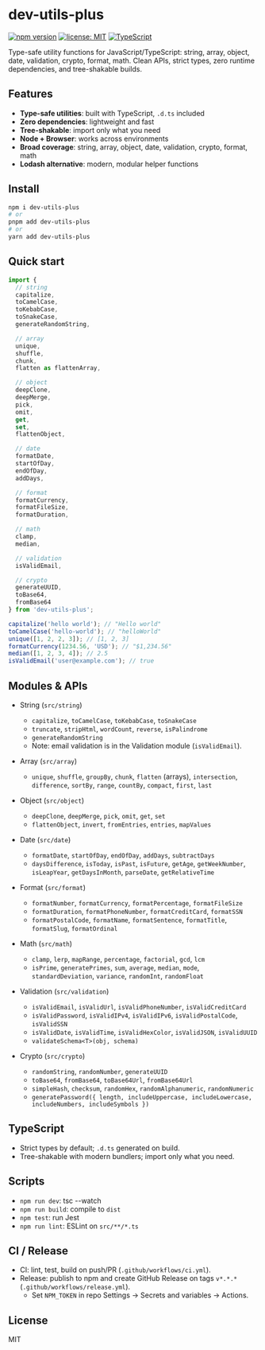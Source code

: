 # dev-utils-plus

[![npm version](https://img.shields.io/npm/v/dev-utils-plus)](https://www.npmjs.com/package/dev-utils-plus)
[![license: MIT](https://img.shields.io/badge/license-MIT-blue.svg)](https://opensource.org/licenses/MIT)
[![TypeScript](https://img.shields.io/badge/TypeScript-Strict-blue)](https://www.typescriptlang.org/)

Type-safe utility functions for JavaScript/TypeScript: string, array, object, date, validation, crypto, format, math. Clean APIs, strict types, zero runtime dependencies, and tree-shakable builds.

## Features

- **Type-safe utilities**: built with TypeScript, `.d.ts` included
- **Zero dependencies**: lightweight and fast
- **Tree-shakable**: import only what you need
- **Node + Browser**: works across environments
- **Broad coverage**: string, array, object, date, validation, crypto, format, math
- **Lodash alternative**: modern, modular helper functions

## Install

```bash
npm i dev-utils-plus
# or
pnpm add dev-utils-plus
# or
yarn add dev-utils-plus
```

## Quick start

```ts
import { 
  // string
  capitalize, 
  toCamelCase,
  toKebabCase,
  toSnakeCase,
  generateRandomString,

  // array
  unique, 
  shuffle,
  chunk,
  flatten as flattenArray,

  // object
  deepClone, 
  deepMerge,
  pick,
  omit,
  get,
  set,
  flattenObject,

  // date
  formatDate,
  startOfDay,
  endOfDay,
  addDays,

  // format
  formatCurrency,
  formatFileSize,
  formatDuration,

  // math
  clamp,
  median,

  // validation
  isValidEmail,

  // crypto
  generateUUID,
  toBase64,
  fromBase64
} from 'dev-utils-plus';

capitalize('hello world'); // "Hello world"
toCamelCase('hello-world'); // "helloWorld"
unique([1, 2, 2, 3]); // [1, 2, 3]
formatCurrency(1234.56, 'USD'); // "$1,234.56"
median([1, 2, 3, 4]); // 2.5
isValidEmail('user@example.com'); // true
```

## Modules & APIs

- String (`src/string`)
  - `capitalize`, `toCamelCase`, `toKebabCase`, `toSnakeCase`
  - `truncate`, `stripHtml`, `wordCount`, `reverse`, `isPalindrome`
  - `generateRandomString`
  - Note: email validation is in the Validation module (`isValidEmail`).

- Array (`src/array`)
  - `unique`, `shuffle`, `groupBy`, `chunk`, `flatten` (arrays), `intersection`, `difference`, `sortBy`, `range`, `countBy`, `compact`, `first`, `last`

- Object (`src/object`)
  - `deepClone`, `deepMerge`, `pick`, `omit`, `get`, `set`
  - `flattenObject`, `invert`, `fromEntries`, `entries`, `mapValues`

- Date (`src/date`)
  - `formatDate`, `startOfDay`, `endOfDay`, `addDays`, `subtractDays`
  - `daysDifference`, `isToday`, `isPast`, `isFuture`, `getAge`, `getWeekNumber`, `isLeapYear`, `getDaysInMonth`, `parseDate`, `getRelativeTime`

- Format (`src/format`)
  - `formatNumber`, `formatCurrency`, `formatPercentage`, `formatFileSize`
  - `formatDuration`, `formatPhoneNumber`, `formatCreditCard`, `formatSSN`
  - `formatPostalCode`, `formatName`, `formatSentence`, `formatTitle`, `formatSlug`, `formatOrdinal`

- Math (`src/math`)
  - `clamp`, `lerp`, `mapRange`, `percentage`, `factorial`, `gcd`, `lcm`
  - `isPrime`, `generatePrimes`, `sum`, `average`, `median`, `mode`, `standardDeviation`, `variance`, `randomInt`, `randomFloat`

- Validation (`src/validation`)
  - `isValidEmail`, `isValidUrl`, `isValidPhoneNumber`, `isValidCreditCard`
  - `isValidPassword`, `isValidIPv4`, `isValidIPv6`, `isValidPostalCode`, `isValidSSN`
  - `isValidDate`, `isValidTime`, `isValidHexColor`, `isValidJSON`, `isValidUUID`
  - `validateSchema<T>(obj, schema)`

- Crypto (`src/crypto`)
  - `randomString`, `randomNumber`, `generateUUID`
  - `toBase64`, `fromBase64`, `toBase64Url`, `fromBase64Url`
  - `simpleHash`, `checksum`, `randomHex`, `randomAlphanumeric`, `randomNumeric`
  - `generatePassword({ length, includeUppercase, includeLowercase, includeNumbers, includeSymbols })`

## TypeScript
- Strict types by default; `.d.ts` generated on build.
- Tree-shakable with modern bundlers; import only what you need.

## Scripts
- `npm run dev`: tsc --watch
- `npm run build`: compile to `dist`
- `npm test`: run Jest
- `npm run lint`: ESLint on `src/**/*.ts`

## CI / Release
- CI: lint, test, build on push/PR (`.github/workflows/ci.yml`).
- Release: publish to npm and create GitHub Release on tags `v*.*.*` (`.github/workflows/release.yml`).
  - Set `NPM_TOKEN` in repo Settings → Secrets and variables → Actions.

## License
MIT 